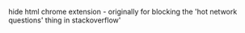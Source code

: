 hide html chrome extension - originally for blocking the 'hot network questions' thing in stackoverflow' 
